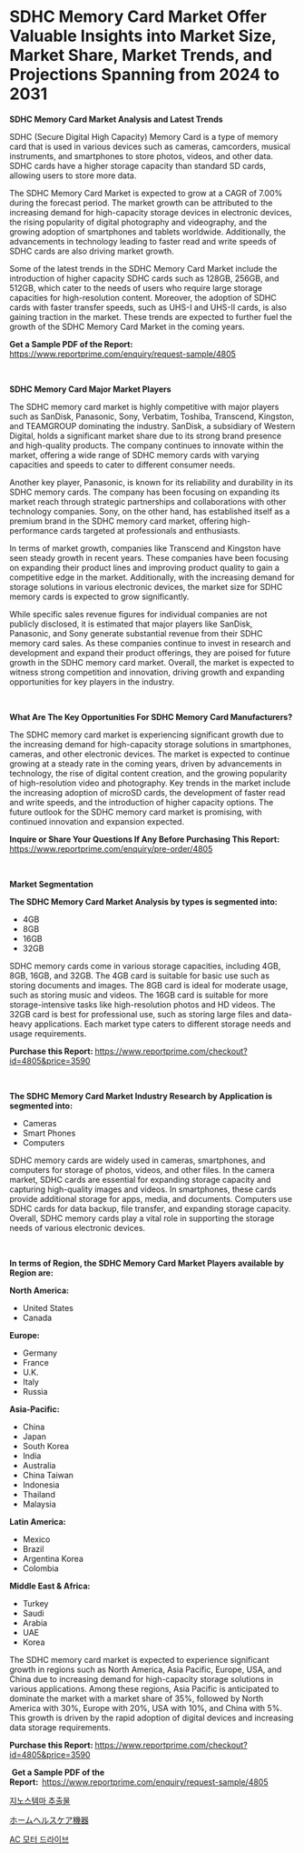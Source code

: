 <p><h1>SDHC Memory Card Market Offer Valuable Insights into Market Size, Market Share, Market Trends, and Projections Spanning from 2024 to 2031</h1></p><p><strong>SDHC Memory Card Market Analysis and Latest Trends</strong></p>
<p><p>SDHC (Secure Digital High Capacity) Memory Card is a type of memory card that is used in various devices such as cameras, camcorders, musical instruments, and smartphones to store photos, videos, and other data. SDHC cards have a higher storage capacity than standard SD cards, allowing users to store more data.</p><p>The SDHC Memory Card Market is expected to grow at a CAGR of 7.00% during the forecast period. The market growth can be attributed to the increasing demand for high-capacity storage devices in electronic devices, the rising popularity of digital photography and videography, and the growing adoption of smartphones and tablets worldwide. Additionally, the advancements in technology leading to faster read and write speeds of SDHC cards are also driving market growth.</p><p>Some of the latest trends in the SDHC Memory Card Market include the introduction of higher capacity SDHC cards such as 128GB, 256GB, and 512GB, which cater to the needs of users who require large storage capacities for high-resolution content. Moreover, the adoption of SDHC cards with faster transfer speeds, such as UHS-I and UHS-II cards, is also gaining traction in the market. These trends are expected to further fuel the growth of the SDHC Memory Card Market in the coming years.</p></p>
<p><strong>Get a Sample PDF of the Report:&nbsp;</strong> <a href="https://www.reportprime.com/enquiry/request-sample/4805">https://www.reportprime.com/enquiry/request-sample/4805</a></p>
<p>&nbsp;</p>
<p><strong>SDHC Memory Card Major Market Players</strong></p>
<p><p>The SDHC memory card market is highly competitive with major players such as SanDisk, Panasonic, Sony, Verbatim, Toshiba, Transcend, Kingston, and TEAMGROUP dominating the industry. SanDisk, a subsidiary of Western Digital, holds a significant market share due to its strong brand presence and high-quality products. The company continues to innovate within the market, offering a wide range of SDHC memory cards with varying capacities and speeds to cater to different consumer needs.</p><p>Another key player, Panasonic, is known for its reliability and durability in its SDHC memory cards. The company has been focusing on expanding its market reach through strategic partnerships and collaborations with other technology companies. Sony, on the other hand, has established itself as a premium brand in the SDHC memory card market, offering high-performance cards targeted at professionals and enthusiasts.</p><p>In terms of market growth, companies like Transcend and Kingston have seen steady growth in recent years. These companies have been focusing on expanding their product lines and improving product quality to gain a competitive edge in the market. Additionally, with the increasing demand for storage solutions in various electronic devices, the market size for SDHC memory cards is expected to grow significantly.</p><p>While specific sales revenue figures for individual companies are not publicly disclosed, it is estimated that major players like SanDisk, Panasonic, and Sony generate substantial revenue from their SDHC memory card sales. As these companies continue to invest in research and development and expand their product offerings, they are poised for future growth in the SDHC memory card market. Overall, the market is expected to witness strong competition and innovation, driving growth and expanding opportunities for key players in the industry.</p></p>
<p>&nbsp;</p>
<p><strong>What Are The Key Opportunities For SDHC Memory Card Manufacturers?</strong></p>
<p><p>The SDHC memory card market is experiencing significant growth due to the increasing demand for high-capacity storage solutions in smartphones, cameras, and other electronic devices. The market is expected to continue growing at a steady rate in the coming years, driven by advancements in technology, the rise of digital content creation, and the growing popularity of high-resolution video and photography. Key trends in the market include the increasing adoption of microSD cards, the development of faster read and write speeds, and the introduction of higher capacity options. The future outlook for the SDHC memory card market is promising, with continued innovation and expansion expected.</p></p>
<p><strong>Inquire or Share Your Questions If Any Before Purchasing This Report:</strong> <a href="https://www.reportprime.com/enquiry/pre-order/4805">https://www.reportprime.com/enquiry/pre-order/4805</a></p>
<p>&nbsp;</p>
<p><strong>Market Segmentation</strong></p>
<p><strong>The SDHC Memory Card Market Analysis by types is segmented into:</strong></p>
<p><ul><li>4GB</li><li>8GB</li><li>16GB</li><li>32GB</li></ul></p>
<p><p>SDHC memory cards come in various storage capacities, including 4GB, 8GB, 16GB, and 32GB. The 4GB card is suitable for basic use such as storing documents and images. The 8GB card is ideal for moderate usage, such as storing music and videos. The 16GB card is suitable for more storage-intensive tasks like high-resolution photos and HD videos. The 32GB card is best for professional use, such as storing large files and data-heavy applications. Each market type caters to different storage needs and usage requirements.</p></p>
<p><strong>Purchase this Report:&nbsp;</strong><a href="https://www.reportprime.com/checkout?id=4805&price=3590">https://www.reportprime.com/checkout?id=4805&price=3590</a></p>
<p>&nbsp;</p>
<p><strong>The SDHC Memory Card Market Industry Research by Application is segmented into:</strong></p>
<p><ul><li>Cameras</li><li>Smart Phones</li><li>Computers</li></ul></p>
<p><p>SDHC memory cards are widely used in cameras, smartphones, and computers for storage of photos, videos, and other files. In the camera market, SDHC cards are essential for expanding storage capacity and capturing high-quality images and videos. In smartphones, these cards provide additional storage for apps, media, and documents. Computers use SDHC cards for data backup, file transfer, and expanding storage capacity. Overall, SDHC memory cards play a vital role in supporting the storage needs of various electronic devices.</p></p>
<p>&nbsp;</p>
<p><strong>In terms of Region, the SDHC Memory Card Market Players available by Region are:</strong></p>
<p>
    <p> <strong> North America: </strong>
        <ul>
            <li>United States</li>
            <li>Canada</li>
        </ul>
        </p> 
    <p> <strong> Europe: </strong>
        <ul>
            <li>Germany</li>
            <li>France</li>
            <li>U.K.</li>
            <li>Italy</li>
            <li>Russia</li>
        </ul>
        </p> 
    <p> <strong> Asia-Pacific: </strong>
        <ul>
            <li>China</li>
            <li>Japan</li>
            <li>South Korea</li>
            <li>India</li>
            <li>Australia</li>
            <li>China Taiwan</li>
            <li>Indonesia</li>
            <li>Thailand</li>
            <li>Malaysia</li>
        </ul>
        </p> 
    <p> <strong> Latin America: </strong>
        <ul>
            <li>Mexico</li>
            <li>Brazil</li>
            <li>Argentina Korea</li>
            <li>Colombia</li>
        </ul>
        </p> 
    <p> <strong> Middle East & Africa: </strong>
        <ul>
            <li>Turkey</li>
            <li>Saudi</li>
            <li>Arabia</li>
            <li>UAE</li>
            <li>Korea</li>
        </ul>
    </p>
    </p>
<p><p>The SDHC memory card market is expected to experience significant growth in regions such as North America, Asia Pacific, Europe, USA, and China due to increasing demand for high-capacity storage solutions in various applications. Among these regions, Asia Pacific is anticipated to dominate the market with a market share of 35%, followed by North America with 30%, Europe with 20%, USA with 10%, and China with 5%. This growth is driven by the rapid adoption of digital devices and increasing data storage requirements.</p></p>
<p><strong>Purchase this Report: </strong><a href="https://www.reportprime.com/checkout?id=4805&price=3590">https://www.reportprime.com/checkout?id=4805&price=3590</a></p>
<p>&nbsp;<strong>Get a Sample PDF of the Report:&nbsp;&nbsp;</strong><a href="https://www.reportprime.com/enquiry/request-sample/4805">https://www.reportprime.com/enquiry/request-sample/4805</a></p>
<p><strong></strong></p>
<p><p><a href="https://medium.com/@waynegibson1959/gynostemma-%EC%B6%94%EC%B6%9C%EB%AC%BC-%EC%8B%9C%EC%9E%A5-%EC%9C%A0%ED%98%95-%EC%9D%91%EC%9A%A9-%EB%B0%8F-%EC%A7%80%EB%A6%AC%EC%97%90-%EB%8C%80%ED%95%9C-%EC%B2%A0%EC%A0%80%ED%95%9C-%ED%8F%89%EA%B0%80-da6eb1cfc1f0">지노스템마 추출물</a></p><p><a href="https://medium.com/@samleite85/2024%E5%B9%B4%E3%81%8B%E3%82%892031%E5%B9%B4%E3%81%BE%E3%81%A7%E3%81%AE%E6%9C%9F%E9%96%93%E3%81%AB%E4%BA%88%E6%B8%AC%E3%81%95%E3%82%8C%E3%82%8B%E3%83%9B%E3%83%BC%E3%83%A0%E3%83%98%E3%83%AB%E3%82%B9%E3%82%B1%E3%82%A2%E6%A9%9F%E5%99%A8%E3%81%AE%E5%B8%82%E5%A0%B4%E3%83%88%E3%83%AC%E3%83%B3%E3%83%89%E3%81%A8%E5%B8%82%E5%A0%B4%E5%88%86%E6%9E%90-51f1d8de674f">ホームヘルスケア機器</a></p><p><a href="https://medium.com/@raisin7568/ac-%EB%AA%A8%ED%84%B0-%EB%93%9C%EB%9D%BC%EC%9D%B4%EB%B8%8C-%EC%8B%9C%EC%9E%A5-%EC%84%B1%EA%B3%B5%EC%A0%81%EC%9D%B8-%EB%B9%84%EC%A6%88%EB%8B%88%EC%8A%A4-%EC%A0%84%EB%9E%B5%EC%9D%98-%EC%97%B4%EC%87%A0-2031%EB%85%84%EA%B9%8C%EC%A7%80-%EC%98%88%EC%B8%A1-b15fe0f32443">AC 모터 드라이브</a></p></p>
